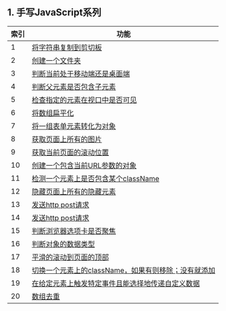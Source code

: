 ## 1. 手写JavaScript系列
| 索引 | 功能 |
|  ----  | ----  |
|1|[将字符串复制到剪切板](./handwriting/copyToClipboard.js)|
|2|[创建一个文件夹](./handwriting/createDirIfNotExists.js)|
|3|[判断当前处于移动端还是桌面端](./handwriting/detectDeviceType.js)|
|4|[判断父元素是否包含子元素](./handwriting/elementContains.js)|
|5|[检查指定的元素在视口中是否可见](./handwriting/elementIsVisibleInViewport.js)|
|6|[将数组扁平化](./handwriting/flatten.js)|
|7|[将一组表单元素转化为对象](./handwriting/formToObject.js)|
|8|[获取页面上所有的图片](./handwriting/getImages.js)|
|9|[获取当前页面的滚动位置](./handwriting/getScrollPosition.js)|
|10|[创建一个包含当前URL参数的对象](./handwriting/getURLParameters.js)|
|11|[检测一个元素上是否包含某个className](./handwriting/hasClass.js)|
|12|[隐藏页面上所有的隐藏元素](./handwriting/hideElement.js)|
|13|[发送http post请求](./handwriting/httpGet.js)|
|14|[发送http post请求](./handwriting/httpPost.js)|
|15|[判断浏览器选项卡是否聚焦](./handwriting/isBrowserTabFocused.js)|
|16|[判断对象的数据类型](./handwriting/isType.js)|
|17|[平滑的滚动到页面的顶部](./handwriting/scrollToTop.js)|
|18|[切换一个元素上的className，如果有则移除；没有就添加](./handwriting/toggleClass.js)|
|19|[在给定元素上触发特定事件且能选择地传递自定义数据](./handwriting/triggerEvent.js)|
|20|[数组去重](./handwriting/unique.js)|
